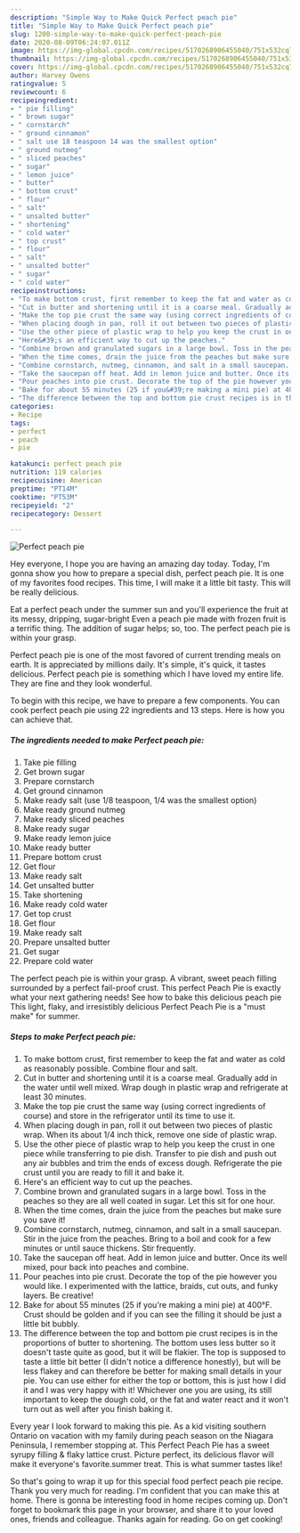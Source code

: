 ```yaml
---
description: "Simple Way to Make Quick Perfect peach pie"
title: "Simple Way to Make Quick Perfect peach pie"
slug: 1200-simple-way-to-make-quick-perfect-peach-pie
date: 2020-08-09T06:24:07.011Z
image: https://img-global.cpcdn.com/recipes/5170268906455040/751x532cq70/perfect-peach-pie-recipe-main-photo.jpg
thumbnail: https://img-global.cpcdn.com/recipes/5170268906455040/751x532cq70/perfect-peach-pie-recipe-main-photo.jpg
cover: https://img-global.cpcdn.com/recipes/5170268906455040/751x532cq70/perfect-peach-pie-recipe-main-photo.jpg
author: Harvey Owens
ratingvalue: 5
reviewcount: 6
recipeingredient:
- " pie filling"
- " brown sugar"
- " cornstarch"
- " ground cinnamon"
- " salt use 18 teaspoon 14 was the smallest option"
- " ground nutmeg"
- " sliced peaches"
- " sugar"
- " lemon juice"
- " butter"
- " bottom crust"
- " flour"
- " salt"
- " unsalted butter"
- " shortening"
- " cold water"
- " top crust"
- " flour"
- " salt"
- " unsalted butter"
- " sugar"
- " cold water"
recipeinstructions:
- "To make bottom crust, first remember to keep the fat and water as cold as reasonably possible. Combine flour and salt."
- "Cut in butter and shortening until it is a coarse meal. Gradually add in the water until well mixed. Wrap dough in plastic wrap and refrigerate at least 30 minutes."
- "Make the top pie crust the same way (using correct ingredients of course) and store in the refrigerator until its time to use it."
- "When placing dough in pan, roll it out between two pieces of plastic wrap. When its about 1/4 inch thick, remove one side of plastic wrap."
- "Use the other piece of plastic wrap to help you keep the crust in one piece while transferring to pie dish. Transfer to pie dish and push out any air bubbles and trim the ends of excess dough. Refrigerate the pie crust until you are ready to fill it and bake it."
- "Here&#39;s an efficient way to cut up the peaches."
- "Combine brown and granulated sugars in a large bowl. Toss in the peaches so they are all well coated in sugar. Let this sit for one hour."
- "When the time comes, drain the juice from the peaches but make sure you save it!"
- "Combine cornstarch, nutmeg, cinnamon, and salt in a small saucepan. Stir in the juice from the peaches. Bring to a boil and cook for a few minutes or until sauce thickens. Stir frequently."
- "Take the saucepan off heat. Add in lemon juice and butter. Once its well mixed, pour back into peaches and combine."
- "Pour peaches into pie crust. Decorate the top of the pie however you would like. I experimented with the lattice, braids, cut outs, and funky layers. Be creative!"
- "Bake for about 55 minutes (25 if you&#39;re making a mini pie) at 400°F. Crust should be golden and if you can see the filling it should be just a little bit bubbly."
- "The difference between the top and bottom pie crust recipes is in the proportions of butter to shortening. The bottom uses less butter so it doesn&#39;t taste quite as good, but it will be flakier. The top is supposed to taste a little bit better (I didn&#39;t notice a difference honestly), but will be less flakey and can therefore be better for making small details in your pie. You can use either for either the top or bottom, this is just how I did it and I was very happy with it! Whichever one you are using, its still important to keep the dough cold, or the fat and water react and it won&#39;t turn out as well after you finish baking it."
categories:
- Recipe
tags:
- perfect
- peach
- pie

katakunci: perfect peach pie 
nutrition: 119 calories
recipecuisine: American
preptime: "PT14M"
cooktime: "PT53M"
recipeyield: "2"
recipecategory: Dessert

---
```



![Perfect peach pie](https://img-global.cpcdn.com/recipes/5170268906455040/751x532cq70/perfect-peach-pie-recipe-main-photo.jpg)

Hey everyone, I hope you are having an amazing day today. Today, I'm gonna show you how to prepare a special dish, perfect peach pie. It is one of my favorites food recipes. This time, I will make it a little bit tasty. This will be really delicious.

Eat a perfect peach under the summer sun and you&#39;ll experience the fruit at its messy, dripping, sugar-bright Even a peach pie made with frozen fruit is a terrific thing. The addition of sugar helps; so, too. The perfect peach pie is within your grasp.

Perfect peach pie is one of the most favored of current trending meals on earth. It is appreciated by millions daily. It's simple, it's quick, it tastes delicious. Perfect peach pie is something which I have loved my entire life. They are fine and they look wonderful.


To begin with this recipe, we have to prepare a few components. You can cook perfect peach pie using 22 ingredients and 13 steps. Here is how you can achieve that.

<!--inarticleads1-->

##### The ingredients needed to make Perfect peach pie:

1. Take  pie filling
1. Get  brown sugar
1. Prepare  cornstarch
1. Get  ground cinnamon
1. Make ready  salt (use 1/8 teaspoon, 1/4 was the smallest option)
1. Make ready  ground nutmeg
1. Make ready  sliced peaches
1. Make ready  sugar
1. Make ready  lemon juice
1. Make ready  butter
1. Prepare  bottom crust
1. Get  flour
1. Make ready  salt
1. Get  unsalted butter
1. Take  shortening
1. Make ready  cold water
1. Get  top crust
1. Get  flour
1. Make ready  salt
1. Prepare  unsalted butter
1. Get  sugar
1. Prepare  cold water


The perfect peach pie is within your grasp. A vibrant, sweet peach filling surrounded by a perfect fail-proof crust. This perfect Peach Pie is exactly what your next gathering needs! See how to bake this delicious peach pie This light, flaky, and irresistibly delicious Perfect Peach Pie is a &#34;must make&#34; for summer. 

<!--inarticleads2-->

##### Steps to make Perfect peach pie:

1. To make bottom crust, first remember to keep the fat and water as cold as reasonably possible. Combine flour and salt.
1. Cut in butter and shortening until it is a coarse meal. Gradually add in the water until well mixed. Wrap dough in plastic wrap and refrigerate at least 30 minutes.
1. Make the top pie crust the same way (using correct ingredients of course) and store in the refrigerator until its time to use it.
1. When placing dough in pan, roll it out between two pieces of plastic wrap. When its about 1/4 inch thick, remove one side of plastic wrap.
1. Use the other piece of plastic wrap to help you keep the crust in one piece while transferring to pie dish. Transfer to pie dish and push out any air bubbles and trim the ends of excess dough. Refrigerate the pie crust until you are ready to fill it and bake it.
1. Here&#39;s an efficient way to cut up the peaches.
1. Combine brown and granulated sugars in a large bowl. Toss in the peaches so they are all well coated in sugar. Let this sit for one hour.
1. When the time comes, drain the juice from the peaches but make sure you save it!
1. Combine cornstarch, nutmeg, cinnamon, and salt in a small saucepan. Stir in the juice from the peaches. Bring to a boil and cook for a few minutes or until sauce thickens. Stir frequently.
1. Take the saucepan off heat. Add in lemon juice and butter. Once its well mixed, pour back into peaches and combine.
1. Pour peaches into pie crust. Decorate the top of the pie however you would like. I experimented with the lattice, braids, cut outs, and funky layers. Be creative!
1. Bake for about 55 minutes (25 if you&#39;re making a mini pie) at 400°F. Crust should be golden and if you can see the filling it should be just a little bit bubbly.
1. The difference between the top and bottom pie crust recipes is in the proportions of butter to shortening. The bottom uses less butter so it doesn&#39;t taste quite as good, but it will be flakier. The top is supposed to taste a little bit better (I didn&#39;t notice a difference honestly), but will be less flakey and can therefore be better for making small details in your pie. You can use either for either the top or bottom, this is just how I did it and I was very happy with it! Whichever one you are using, its still important to keep the dough cold, or the fat and water react and it won&#39;t turn out as well after you finish baking it.


Every year I look forward to making this pie. As a kid visiting southern Ontario on vacation with my family during peach season on the Niagara Peninsula, I remember stopping at. This Perfect Peach Pie has a sweet syrupy filling &amp; flaky lattice crust. Picture perfect, its delicious flavor will make it everyone&#39;s favorite.summer treat. This is what summer tastes like! 

So that's going to wrap it up for this special food perfect peach pie recipe. Thank you very much for reading. I'm confident that you can make this at home. There is gonna be interesting food in home recipes coming up. Don't forget to bookmark this page in your browser, and share it to your loved ones, friends and colleague. Thanks again for reading. Go on get cooking!
